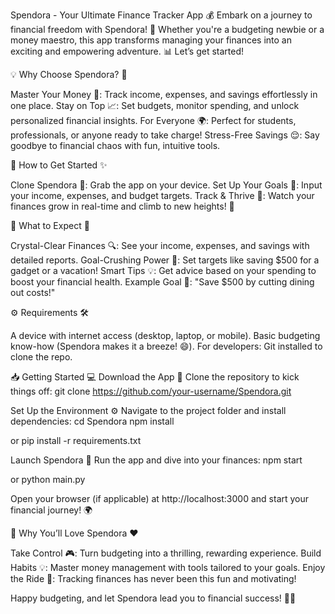 Spendora - Your Ultimate Finance Tracker App 💰
Embark on a journey to financial freedom with Spendora! 💸 Whether you're a budgeting newbie or a money maestro, this app transforms managing your finances into an exciting and empowering adventure. 📊 Let’s get started!

💡 Why Choose Spendora? 🌈

Master Your Money 💪: Track income, expenses, and savings effortlessly in one place.
Stay on Top 📈: Set budgets, monitor spending, and unlock personalized financial insights.
For Everyone 🌍: Perfect for students, professionals, or anyone ready to take charge!
Stress-Free Savings 😌: Say goodbye to financial chaos with fun, intuitive tools.


🚀 How to Get Started ✨

Clone Spendora 🎯: Grab the app on your device.
Set Up Your Goals 🎯: Input your income, expenses, and budget targets.
Track & Thrive 🚀: Watch your finances grow in real-time and climb to new heights! 🌟


🎯 What to Expect 🌟

Crystal-Clear Finances 🔍: See your income, expenses, and savings with detailed reports.
Goal-Crushing Power 🎯: Set targets like saving $500 for a gadget or a vacation!
Smart Tips 💡: Get advice based on your spending to boost your financial health.
Example Goal 🎉: "Save $500 by cutting dining out costs!"


⚙️ Requirements 🛠️

A device with internet access (desktop, laptop, or mobile).
Basic budgeting know-how (Spendora makes it a breeze! 😄).
For developers: Git installed to clone the repo.


📥 Getting Started 💻
Download the App 📲
Clone the repository to kick things off:
git clone https://github.com/your-username/Spendora.git

Set Up the Environment ⚙️
Navigate to the project folder and install dependencies:
cd Spendora
npm install

or
pip install -r requirements.txt

Launch Spendora 🚀
Run the app and dive into your finances:
npm start

or
python main.py

Open your browser (if applicable) at http://localhost:3000 and start your financial journey! 🌍

🌟 Why You’ll Love Spendora ❤️

Take Control 🎮: Turn budgeting into a thrilling, rewarding experience.
Build Habits 💡: Master money management with tools tailored to your goals.
Enjoy the Ride 🎉: Tracking finances has never been this fun and motivating!

Happy budgeting, and let Spendora lead you to financial success! 💸🎊 
